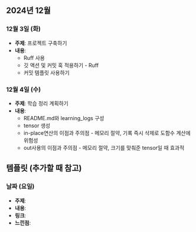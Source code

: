 ## 2024년 12월

### 12월 3일 (화)

- **주제**: 프로젝트 구축하기
- **내용**:
  - Ruff 사용
  - 깃 액션 및 커밋 훅 적용하기 - Ruff
  - 커밋 템플릿 사용하기

### 12월 4일 (수)

- **주제**: 학습 정리 계획하기
- **내용**:
  - README.md와 learning_logs 구성
  - tensor 생성
  - in-place연산의 이점과 주의점 - 메모리 절약, 기록 즉시 삭제로 도함수 계산에 위험성
  - out사용의 이점과 주의점 - 메모리 절약, 크기를 맞춰준 tensor일 때 효과적

## 템플릿 (추가할 때 참고)

### 날짜 (요일)

- **주제**:
- **내용**:
- **링크**:
- **느낀점**:

